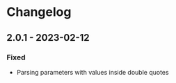# Changelog

## 2.0.1 - 2023-02-12

### Fixed

- Parsing parameters with values inside double quotes
